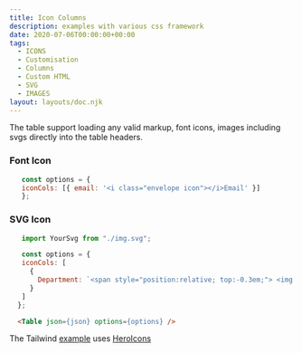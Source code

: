 ```yaml
---
title: Icon Columns
description: examples with various css framework
date: 2020-07-06T00:00:00+00:00
tags:
  - ICONS 
  - Customisation
  - Columns 
  - Custom HTML
  - SVG
  - IMAGES
layout: layouts/doc.njk
---
```


The table support loading any valid markup, font icons, images including svgs directly into the table headers.

### Font Icon
 ```js
    const options = {
    iconCols: [{ email: '<i class="envelope icon"></i>Email' }]
    };
```

### SVG Icon
 ```js
    import YourSvg from "./img.svg";
```

 ```js
    const options = {
    iconCols: [
      {
        Department: `<span style="position:relative; top:-0.3em;"> <img src=${YourSvg} style="width:1.5em;height:1.5em; position:relative; top:0.4em;" /> Dept </span>`
      }
    ]
   };
```


```html
  <Table json={json} options={options} />
```
The Tailwind [example](https://codesandbox.io/s/testing-forked-meysj?file=/index.js) uses [HeroIcons](https://heroicons.com/)
